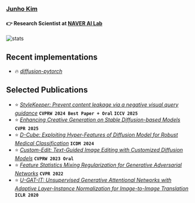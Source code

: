 ### [Junho Kim](https://taki0112.notion.site/)
#### 👉 Research Scientist at [NAVER AI Lab](https://naver-career.gitbook.io/en/teams/clova-cic)


![stats](https://github-readme-stats.vercel.app/api?username=taki0112&show_icons=true)

## Recent implementations
* 🔥 *[diffusion-pytorch](https://github.com/taki0112/diffusion-pytorch)*


## Selected Publications
* ⭐ *[StyleKeeper: Prevent content leakage via a negative visual query guidance](https://github.com/naver-ai/Visual-Style-Prompting)* **`CVPRW 2024 Best Paper + Oral`** **`ICCV 2025`**
* ⭐ *[Enhancing Creative Generation on Stable Diffusion-based Models](https://github.com/daheekwon/C3)* **`CVPR 2025`**
* ⭐ *[D-Cube: Exploiting Hyper-Features of Diffusion Model for Robust Medical Classification](https://github.com/medical-ai-cv/D-Cube)* **`ICDM 2024`**
* ⭐ *[Custom-Edit: Text-Guided Image Editing with Customized Diffusion Models](https://arxiv.org/abs/2305.15779)* **`CVPRW 2023 Oral`**
* ⭐ *[Feature Statistics Mixing Regularization for Generative Adversarial Networks](https://github.com/naver-ai/FSMR)* **`CVPR 2022`**
* ⭐ *[U-GAT-IT: Unsupervised Generative Attentional Networks with Adaptive Layer-Instance Normalization for Image-to-Image Translation](https://github.com/taki0112/UGATIT)* **`ICLR 2020`**

<!--
![trophy](https://github-profile-trophy.vercel.app/?username=taki0112)
<img src="./profile_black.jpeg" width = '237px' height = '333px'>
### Hi there 👋
**taki0112/taki0112** is a ✨ _special_ ✨ repository because its `README.md` (this file) appears on your GitHub profile.

Here are some ideas to get you started:

- 🔭 I’m currently working on ...
- 🌱 I’m currently learning ...
- 👯 I’m looking to collaborate on ...
- 🤔 I’m looking for help with ...
- 💬 Ask me about ...
- 📫 How to reach me: ...
- 😄 Pronouns: ...
- ⚡ Fun fact: ...
-->
